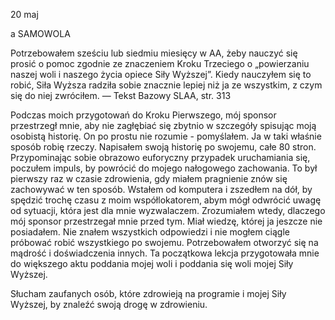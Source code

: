 20 maj

a
SAMOWOLA

 Potrzebowałem sześciu lub siedmiu miesięcy w AA, żeby nauczyć się prosić o pomoc zgodnie ze znaczeniem Kroku Trzeciego o „powierzaniu naszej woli i naszego życia opiece Siły Wyższej”. Kiedy nauczyłem się to robić, Siła Wyższa radziła sobie znacznie lepiej niż ja ze wszystkim, z czym się do niej zwróciłem. — Tekst Bazowy SLAA, str. 313

 Podczas moich przygotowań do Kroku Pierwszego, mój sponsor przestrzegł mnie, aby nie zagłębiać się zbytnio w szczegóły spisując moją osobistą historię. On po prostu nie rozumie - pomyślałem. Ja w taki właśnie sposób robię rzeczy. Napisałem swoją historię po swojemu, całe 80 stron. Przypominając sobie obrazowo euforyczny przypadek uruchamiania się, poczułem impuls, by powrócić do mojego nałogowego zachowania. To był pierwszy raz w czasie zdrowienia, gdy miałem pragnienie znów się zachowywać w ten sposób. Wstałem od komputera i zszedłem na dół, by spędzić trochę czasu z moim współlokatorem, abym mógł odwrócić uwagę od sytuacji, która jest dla mnie wyzwalaczem. Zrozumiałem wtedy, dlaczego mój sponsor przestrzegał mnie przed tym. Miał wiedzę, której ja jeszcze nie posiadałem. Nie znałem wszystkich odpowiedzi i nie mogłem ciągle próbować robić wszystkiego po swojemu. Potrzebowałem otworzyć się na mądrość i doświadczenia innych. Ta początkowa lekcja przygotowała mnie do większego aktu poddania mojej woli i poddania się woli mojej Siły Wyższej.

 Słucham zaufanych osób, które zdrowieją na programie i mojej Siły Wyższej, by znaleźć swoją drogę w zdrowieniu.
